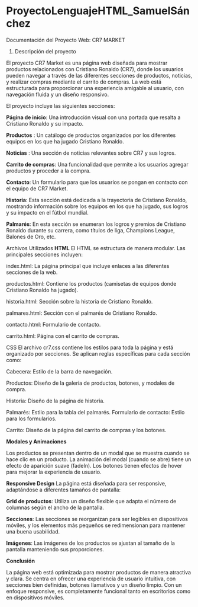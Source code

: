 # ProyectoLenguajeHTML_SamuelSánchez

Documentación del Proyecto Web: CR7 MARKET


1. Descripción del proyecto

El proyecto CR7 Market es una página web diseñada para mostrar
productos relacionados con Cristiano Ronaldo (CR7), donde los
usuarios pueden navegar a través de las diferentes secciones de
productos, noticias, y realizar compras mediante el carrito de
compras. La web está estructurada para proporcionar una
experiencia amigable al usuario, con navegación fluida y un
diseño responsivo.

El proyecto incluye las siguientes secciones:

**Página de inicio**: Una introducción visual con una portada
que resalta a Cristiano Ronaldo y su impacto.

**Productos** : Un catálogo de productos organizados por los
diferentes equipos en los que ha jugado Cristiano Ronaldo.

**Noticias** : Una sección de noticias relevantes sobre CR7 y
sus logros.

**Carrito de compras**: Una funcionalidad que permite a los
usuarios agregar productos y proceder a la compra.

**Contacto**: Un formulario para que los usuarios se pongan en
contacto con el equipo de CR7 Market.

**Historia**: Esta sección está dedicada a la trayectoria de
Cristiano Ronaldo, mostrando información sobre los equipos en
los que ha jugado, sus logros y su impacto en el fútbol mundial.

**Palmarés**: En esta sección se enumeran los logros y premios
de Cristiano Ronaldo durante su carrera, como títulos de liga,
Champions League, Balones de Oro, etc.

Archivos Utilizados
**HTML**
El HTML se estructura de manera modular. Las principales
secciones incluyen:

index.html: La página principal que incluye enlaces a las
diferentes secciones de la web.

productos.html: Contiene los productos (camisetas de equipos
donde Cristiano Ronaldo ha jugado).

historia.html: Sección sobre la 
historia de Cristiano Ronaldo.

palmares.html: Sección con el palmarés de Cristiano Ronaldo.

contacto.html: Formulario de contacto.

carrito.html: Página con el carrito de compras.

CSS
El archivo cr7.css contiene los estilos para toda la página y
está organizado por secciones. Se aplican reglas específicas
para cada sección como:

Cabecera: Estilo de la barra de navegación.

Productos: Diseño de la galería de productos, botones, y modales
de compra.

Historia: Diseño de la página de historia.

Palmarés: Estilo para la tabla del palmarés.
Formulario de contacto: Estilo para los formularios.

Carrito: Diseño de la página del carrito de compras y los
botones.

**Modales y Animaciones**

Los productos se presentan dentro de un modal que se muestra
cuando se hace clic en un producto.
    La animación del modal (cuando se abre) tiene un efecto de
    aparición suave (fadeIn).
    Los botones tienen efectos de hover para mejorar la
    experiencia de usuario.

**Responsive Design**
La página está diseñada para ser responsive, adaptándose a
diferentes tamaños de pantalla:

**Grid de productos**: Utiliza un diseño flexible que adapta el
número de columnas según el ancho de la pantalla.

**Secciones**: Las secciones se reorganizan para ser legibles en
dispositivos móviles, y los elementos más pequeños se
redimensionan para mantener una buena usabilidad.

**Imágenes**: Las imágenes de los productos se ajustan al tamaño
de la pantalla manteniendo sus proporciones.


**Conclusión**

La página web está optimizada para mostrar productos de manera
atractiva y clara. Se centra en ofrecer una experiencia de
usuario intuitiva, con secciones bien definidas, botones
llamativos y un diseño limpio. Con un enfoque responsive, es
completamente funcional tanto en escritorios como en
dispositivos móviles.
